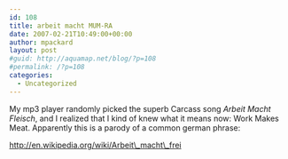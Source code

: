 ```yaml
---
id: 108
title: arbeit macht MUM-RA
date: 2007-02-21T10:49:00+00:00
author: mpackard
layout: post
#guid: http://aquamap.net/blog/?p=108
#permalink: /?p=108
categories:
  - Uncategorized
---
```

My mp3 player randomly picked the superb Carcass song _Arbeit Macht Fleisch_, and I realized that I kind of knew what it means now: Work Makes Meat. Apparently this is a parody of a common german phrase:

http://en.wikipedia.org/wiki/Arbeit\_macht\_frei
